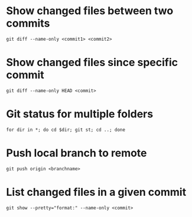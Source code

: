 # Show changed files between two commits

    git diff --name-only <commit1> <commit2>

# Show changed files since specific commit

    git diff --name-only HEAD <commit>

# Git status for multiple folders

	for dir in *; do cd $dir; git st; cd ..; done
	
# Push local branch to remote

	git push origin <branchname>
	
# List changed files in a given commit

	git show --pretty="format:" --name-only <commit>
